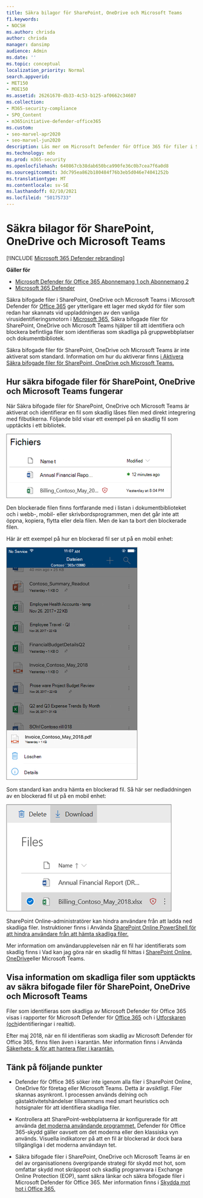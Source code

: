 ```yaml
---
title: Säkra bilagor för SharePoint, OneDrive och Microsoft Teams
f1.keywords:
- NOCSH
ms.author: chrisda
author: chrisda
manager: dansimp
audience: Admin
ms.date: ''
ms.topic: conceptual
localization_priority: Normal
search.appverid:
- MET150
- MOE150
ms.assetid: 26261670-db33-4c53-b125-af0662c34607
ms.collection:
- M365-security-compliance
- SPO_Content
- m365initiative-defender-office365
ms.custom:
- seo-marvel-apr2020
- seo-marvel-jun2020
description: Läs mer om Microsoft Defender för Office 365 för filer i SharePoint Online, OneDrive för företag och Microsoft Teams.
ms.technology: mdo
ms.prod: m365-security
ms.openlocfilehash: 640867cb38dab650bca990fe36c0b7cea7f6a0d8
ms.sourcegitcommit: 3dc795ea862b180484f76b3eb5d046e74041252b
ms.translationtype: MT
ms.contentlocale: sv-SE
ms.lasthandoff: 02/10/2021
ms.locfileid: "50175733"
---
```

# <a name="safe-attachments-for-sharepoint-onedrive-and-microsoft-teams"></a>Säkra bilagor för SharePoint, OneDrive och Microsoft Teams

[!INCLUDE [Microsoft 365 Defender rebranding](../includes/microsoft-defender-for-office.md)]

**Gäller för**
- [Microsoft Defender för Office 365 Abonnemang 1 och Abonnemang 2](https://go.microsoft.com/fwlink/?linkid=2148715)
- [Microsoft 365 Defender](https://go.microsoft.com/fwlink/?linkid=2118804)

Säkra bifogade filer i SharePoint, OneDrive och Microsoft Teams i Microsoft Defender för [Office 365](office-365-atp.md) ger ytterligare ett lager med skydd för filer som redan har skannats vid uppladdningen av den vanliga virusidentifieringsmotorn i [Microsoft 365.](virus-detection-in-spo.md) Säkra bifogade filer för SharePoint, OneDrive och Microsoft Teams hjälper till att identifiera och blockera befintliga filer som identifieras som skadliga på gruppwebbplatser och dokumentbibliotek.

Säkra bifogade filer för SharePoint, OneDrive och Microsoft Teams är inte aktiverat som standard. Information om hur du aktiverar finns [i Aktivera Säkra bifogade filer för SharePoint, OneDrive och Microsoft Teams.](turn-on-atp-for-spo-odb-and-teams.md)

## <a name="how-safe-attachments-for-sharepoint-onedrive-and-microsoft-teams-works"></a>Hur säkra bifogade filer för SharePoint, OneDrive och Microsoft Teams fungerar

När Säkra bifogade filer för SharePoint, OneDrive och Microsoft Teams är aktiverat och identifierar en fil som skadlig låses filen med direkt integrering med filbutikerna. Följande bild visar ett exempel på en skadlig fil som upptäckts i ett bibliotek.

![Filer i OneDrive för företag med en som identifierats som skadlig](../../media/2bba71cc-7ad1-4799-8b9d-d56f923db3a7.png)

Den blockerade filen finns fortfarande med i listan i dokumentbiblioteket och i webb-, mobil- eller skrivbordsprogrammen, men det går inte att öppna, kopiera, flytta eller dela filen. Men de kan ta bort den blockerade filen.

Här är ett exempel på hur en blockerad fil ser ut på en mobil enhet:

![Ta bort en blockerad fil från OneDrive för företag från OneDrive-mobilappen](../../media/cb1c1705-fd0a-45b8-9a26-c22503011d54.png)

Som standard kan andra hämta en blockerad fil. Så här ser nedladdningen av en blockerad fil ut på en mobil enhet:

![Ladda ned en blockerad fil i OneDrive för företag](../../media/be288a82-bdd8-4371-93d8-1783db3b61bc.png)

SharePoint Online-administratörer kan hindra användare från att ladda ned skadliga filer. Instruktioner finns i Använda [SharePoint Online PowerShell för att hindra användare från att hämta skadliga filer.](turn-on-atp-for-spo-odb-and-teams.md#step-2-recommended-use-sharepoint-online-powershell-to-prevent-users-from-downloading-malicious-files)

Mer information om användarupplevelsen när en fil har identifierats som skadlig finns i Vad kan jag göra när en skadlig fil hittas i [SharePoint Online, OneDrive](https://support.microsoft.com/office/01e902ad-a903-4e0f-b093-1e1ac0c37ad2)eller Microsoft Teams.

## <a name="view-information-about-malicious-files-detected-by-safe-attachments-for-sharepoint-onedrive-and-microsoft-teams"></a>Visa information om skadliga filer som upptäckts av säkra bifogade filer för SharePoint, OneDrive och Microsoft Teams

Filer som identifieras som skadliga av Microsoft Defender för Office 365 visas i rapporter för Microsoft Defender för [Office 365](view-reports-for-atp.md) och i [Utforskaren (och](threat-explorer.md)identifieringar i realtid).

Efter maj 2018, när en fil identifieras som skadlig av Microsoft Defender för Office 365, finns filen även i karantän. Mer information finns i Använda [Säkerhets- & för att hantera filer i karantän.](manage-quarantined-messages-and-files.md#microsoft-defender-for-office-365-only-use-the-security--compliance-center-to-manage-quarantined-files)

## <a name="keep-these-points-in-mind"></a>Tänk på följande punkter

- Defender för Office 365 söker inte igenom alla filer i SharePoint Online, OneDrive för företag eller Microsoft Teams. Detta är avsiktligt. Filer skannas asynkront. I processen används delning och gästaktivitetshändelser tillsammans med smart heuristics och hotsignaler för att identifiera skadliga filer.

- Kontrollera att SharePoint-webbplatserna är konfigurerade för att använda [det moderna användande programmet.](https://docs.microsoft.com/sharepoint/guide-to-sharepoint-modern-experience) Defender för Office 365-skydd gäller oavsett om det moderna eller den klassiska vyn används. Visuella indikatorer på att en fil är blockerad är dock bara tillgängliga i det moderna användayn tet.

- Säkra bifogade filer i SharePoint, OneDrive och Microsoft Teams är en del av organisationens övergripande strategi för skydd mot hot, som omfattar skydd mot skräppost och skadlig programvara i Exchange Online Protection (EOP), samt säkra länkar och säkra bifogade filer i Microsoft Defender för Office 365. Mer information finns i [Skydda mot hot i Office 365.](protect-against-threats.md)
